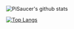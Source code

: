 <!--
**PiSaucer/PiSaucer** is a ✨ _special_ ✨ repository because its `README.md` (this file) appears on your GitHub profile.

Here are some ideas to get you started:

- 🔭 I’m currently working on ...
- 🌱 I’m currently learning ...
- 👯 I’m looking to collaborate on ...
- 🤔 I’m looking for help with ...
- 💬 Ask me about ...
- 📫 How to reach me: ...
- 😄 Pronouns: ...
- ⚡ Fun fact: ...
-->

![PiSaucer's github stats](https://github-readme-stats.vercel.app/api?username=PiSaucer&show_icons=true)


[![Top Langs](https://github-readme-stats.vercel.app/api/top-langs/?username=PiSaucer&hide=mcfunction)](https://github.com/anuraghazra/github-readme-stats)
